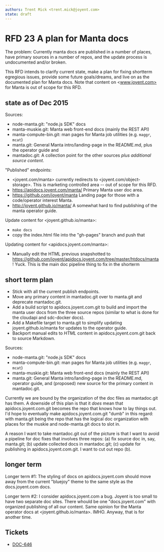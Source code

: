 ```yaml
---
authors: Trent Mick <trent.mick@joyent.com>
state: draft
---
```


# RFD 23 A plan for Manta docs

The problem: Currently manta docs are published in a number of places, have
primary sources in a number of repos, and the update process is undocumented
and/or broken.

This RFD intends to clarify current state, make a plan for fixing shortterm
egregious issues, provide some future goals/dreams, and live on as the
documented plan for Manta docs. Note that content on <www.joyent.com> for Manta
is out of scope for this RFD.


## state as of Dec 2015

Sources:

- node-manta.git: "node.js SDK" docs
- manta-muskie.git: Manta web front-end docs (mainly the REST API)
- manta-compute-bin.git: man pages for Manta job utilities
  (e.g. `maggr`, `mcat`)
- manta.git: General Manta intro/landing-page in the README.md, plus
  the operator guide and
- mantadoc.git: A collection point for the other sources *plus additional
  source content*.

"Published" endpoints:

- <joyent.com/manta> currently redirects to <joyent.com/object-storage>. This
  is marketing controlled area -- out of scope for this RFD.
- <https://apidocs.joyent.com/manta/> Primary Manta user doc area.
- <https://github.com/joyent/manta> Landing page for those with a
  code/operator interest Manta.
- <http://joyent.github.io/manta/> A somewhat hard to find publishing of
  the manta operator guide.

Update content for <joyent.github.io/manta>:

- `make docs`
- copy the index.html file into the "gh-pages" branch and push that

Updating content for <apidocs.joyent.com/manta>:

- Manually edit the HTML previous snapshotted to
  <https://github.com/joyent/apidocs.joyent.com/tree/master/htdocs/manta> !
  Yuck. This is the main doc pipeline thing to fix in the shorterm


## short term plan

- Stick with all the current publish endpoints.
- Move any primary content in mantadoc.git over to manta.git and deprecate
  mantadoc.git.
- Add a build script to apidocs.joyent.com.git to build and import the
  manta user docs from the three source repos (similar to what is done for
  the cloudapi and sdc-docker docs).
- Add a Makefile target to manta.git to simplify updating joyent.github.io/manta
  for updates to the operator guide.
- Backport manual edits to *HTML* content in apidocs.joyent.com.git back to
  source Markdown.

Sources:

- node-manta.git: "node.js SDK" docs
- manta-compute-bin.git: man pages for Manta job utilities
  (e.g. `maggr`, `mcat`)
- manta-muskie.git: Manta web front-end docs (mainly the REST API)
- manta.git: General Manta intro/landing-page in the README.md, operator guide,
  and (proposed) new source for the primary content in mantadoc.git.

Currently we are bound by the organization of the doc files as mantadoc.git has
them. A downside of this plan is that it *does* mean that apidocs.joyent.com.git
becomes the repo that knows how to lay things out. I'd hope to eventually make
apidocs.joyent.com.git "dumb" in this regard: with manta.git being the repo that
has the logical doc organization with places for the muskie and node-manta.git
docs to slot in.

A reason I want to take mantadoc.git out of the picture is that I want to avoid
a pipeline for doc fixes that involves three repos: (a) fix source doc in, say,
manta.git; (b) update collected docs in mantadoc.git; (c) update for publishing
in apidocs.joyent.com.git.  I want to cut out repo (b).


## longer term

Longer term #1: The styling of docs on apidocs.joyent.com should move away from
the current "bluejoy" theme to the same style as the docs.joyent.com docs.

Longer term #2: I consider apidocs.joyent.com a bug. Joyent is too small to have
two separate doc sites. There whould be one "docs.joyent.com" with organized
publishing of all our content. Same opinion for the Manta operator docs at
<joyent.github.io/manta>. IMHO.  Anyway, that is for another time.


## Tickets

- [DOC-646](https://devhub.joyent.com/jira/browse/DOC-646)